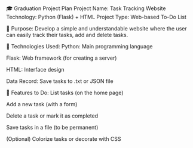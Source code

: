 🎓 Graduation Project Plan
Project Name: Task Tracking Website
Technology: Python (Flask) + HTML
Project Type: Web-based To-Do List

📝 Purpose:
Develop a simple and understandable website where the user can easily track their tasks, add and delete tasks.

🔧 Technologies Used:
Python: Main programming language

Flask: Web framework (for creating a server)

HTML: Interface design

Data Record: Save tasks to .txt or JSON file

📌 Features to Do:
List tasks (on the home page)

Add a new task (with a form)

Delete a task or mark it as completed

Save tasks in a file (to be permanent)

(Optional) Colorize tasks or decorate with CSS
